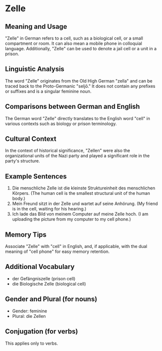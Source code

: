 # Zelle
## Meaning and Usage
"Zelle" in German refers to a cell, such as a biological cell, or a small compartment or room. It can also mean a mobile phone in colloquial language. Additionally, "Zelle" can be used to denote a jail cell or a unit in a prison.

## Linguistic Analysis
The word "Zelle" originates from the Old High German "zella" and can be traced back to the Proto-Germanic "seljō." It does not contain any prefixes or suffixes and is a singular feminine noun.

## Comparisons between German and English
The German word "Zelle" directly translates to the English word "cell" in various contexts such as biology or prison terminology.

## Cultural Context
In the context of historical significance, "Zellen" were also the organizational units of the Nazi party and played a significant role in the party's structure.

## Example Sentences
1. Die menschliche Zelle ist die kleinste Struktureinheit des menschlichen Körpers. (The human cell is the smallest structural unit of the human body.)
2. Mein Freund sitzt in der Zelle und wartet auf seine Anhörung. (My friend is in the cell, waiting for his hearing.)
3. Ich lade das Bild von meinem Computer auf meine Zelle hoch. (I am uploading the picture from my computer to my cell phone.)

## Memory Tips
Associate "Zelle" with "cell" in English, and, if applicable, with the dual meaning of "cell phone" for easy memory retention.

## Additional Vocabulary
- der Gefängniszelle (prison cell)
- die Biologische Zelle (biological cell)

## Gender and Plural (for nouns)
- Gender: feminine
- Plural: die Zellen

## Conjugation (for verbs)
This applies only to verbs.